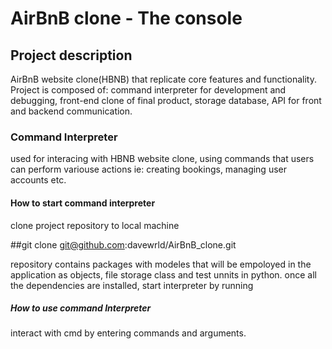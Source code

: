 # AirBnB clone - The console

## Project description
AirBnB website clone(HBNB) that replicate core features and functionality. Project is composed of: command interpreter for development and debugging, front-end clone of final product, storage database, API for front and backend communication.

### Command Interpreter
used for interacing  with HBNB website clone, using commands that users can perform variouse actions ie: creating bookings, managing user accounts etc.

#### How to start command interpreter
clone project repository to local machine

##git clone git@github.com:davewrld/AirBnB_clone.git

repository contains packages with modeles that will be empoloyed in the application as objects, file storage class and test unnits in python.
once all the dependencies are installed, start interpreter by running

##### How to use command Interpreter 
interact with cmd by entering commands and arguments.

